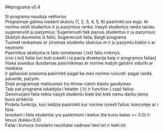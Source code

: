 ##programa v0.4

Si programa naudoja vektorius\
Programoje galima ivedant skaiciu (1, 2, 3, 4, 5, 6) pasirinkti jos eiga: Ar norima vesti studentus ir ju pazymius ranka; Irasyti studentus ranka taciau sugeneruoti ju pazymius; Sugeneruoti tiek pacius studentus ir ju pazymius; Skaityti duomenis is failo; Sugeneruoti faila; Baigti programa\
Tuomet renkamasi ar zinomas studentu skaicius m ir ju pazymiu kiekis n ar nezinomi\
Pasirinkus skaityma is failo ismetamas (.txt) failu rinkinys\
(visi (.txt) failai turi buti sukelti i ta pacia direktorija kaip ir programos failas)\
Viska suvedus duodamas pasirinkimas ar norime matyti galutini vidurki ar mediana\
Ir galiausiai prasoma pasirinkti pagal ka mes norime rusiuoti: pagal varda, pavarde, pazymi.\
Sioje programoje realizuotas try-throw-catch klaidu gaudymas\
Taip pat programa iskaidyta i header (.h) ir function (.cpp) failus\
Generuojant faila reikia irasyti studentu kieki bei kiek namu darbu jiems buvo priskirta\
Prideta funkcija, kuri leidzia pasirinkti kur norime isvesti failus: koncoleje ar i faila\
Isvedant i faila studentai yra paskirtomi i kietus (tie kuriu balas >= 5.0) ir lievus (balas<5.0)\
Failai i kuriuos isvedami rezultatai vadinasi lievi.txt ir kieti.txt 

